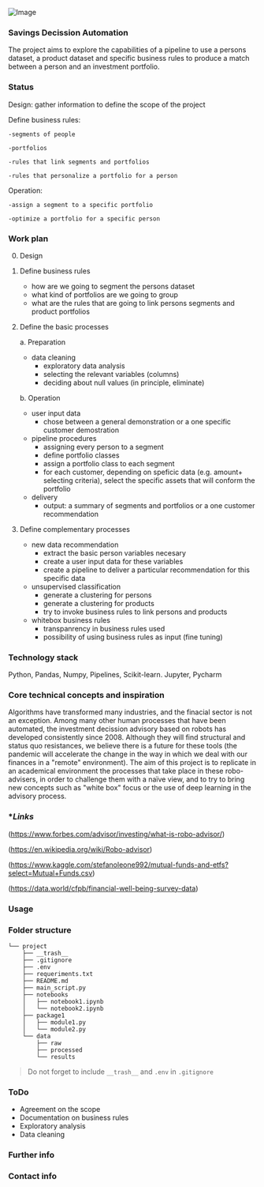 ![Image](https://content.api.news/v3/images/bin/0909e514b5fc28ed3baf1b70fa7bb773)

### **Savings Decission Automation** 
The project aims to explore the capabilities of a pipeline to use a persons dataset, a product dataset and specific business rules to produce a match between a person and an investment portfolio.

### **Status**
Design: gather information to define the scope of the project

Define business rules:

    -segments of people
    
    -portfolios
    
    -rules that link segments and portfolios
    
    -rules that personalize a portfolio for a person
    
Operation:

    -assign a segment to a specific portfolio
    
    -optimize a portfolio for a specific person


### **Work plan**
0. Design
1. Define business rules
    - how are we going to segment the persons dataset
    - what kind of portfolios are we going to group
    - what are the rules that are going to link persons segments and product portfolios 
2. Define the basic processes

   a. Preparation
    - data cleaning
        - exploratory data analysis
        - selecting the relevant variables (columns)
        - deciding about null values (in principle, eliminate)
        
   b. Operation
    - user input data
        - chose between a general demonstration or a one specific customer demostration
    - pipeline procedures
        - assigning every person to a segment
        - define portfolio classes
        - assign a portfolio class to each segment
        - for each customer, depending on speficic data (e.g. amount+ selecting criteria), select the specific assets that will conform the portfolio
    - delivery
        - output: a summary of segments and portfolios or a one customer recommendation
3. Define complementary processes
    - new data recommendation
        - extract the basic person variables necesary
        - create a user input data for these variables
        - create a pipeline to deliver a particular recommendation for this specific data
     - unsupervised classification
        - generate a clustering for persons
        - generate a clustering for products
        - try to invoke business rules to link persons and products
     - whitebox business rules
        - transpanrency in business rules used
        - possibility of using business rules as input (fine tuning)

### **Technology stack**
Python, Pandas, Numpy, Pipelines, Scikit-learn.
Jupyter, Pycharm

### **Core technical concepts and inspiration**
Algorithms have transformed many industries, and the finacial sector is not an exception. Among many other human processes that have been automated, the investment decission advisory based on robots has developed consistently since 2008. 
Although they will find structural and status quo resistances, we believe there is a future for these tools (the pandemic will accelerate the change in the way in which we deal with our finances in a "remote" environment).
The aim of this project is to replicate in an academical environment the processes that take place in these robo-advisers, in order to challenge them with a naïve view, and to try to bring new concepts such as "white box" focus or the use of deep learning in the advisory process. 

### **Links*
 (https://www.forbes.com/advisor/investing/what-is-robo-advisor/)
 
 
 (https://en.wikipedia.org/wiki/Robo-advisor)
 
 
 (https://www.kaggle.com/stefanoleone992/mutual-funds-and-etfs?select=Mutual+Funds.csv)
 
 
 (https://data.world/cfpb/financial-well-being-survey-data)

### **Usage**
 

### **Folder structure**
```
└── project
    ├── __trash__
    ├── .gitignore
    ├── .env
    ├── requeriments.txt
    ├── README.md
    ├── main_script.py
    ├── notebooks
    │   ├── notebook1.ipynb
    │   └── notebook2.ipynb
    ├── package1
    │   ├── module1.py
    │   └── module2.py
    └── data
        ├── raw
        ├── processed
        └── results
```

> Do not forget to include `__trash__` and `.env` in `.gitignore` 

### **ToDo**
- Agreement on the scope
- Documentation on business rules
- Exploratory analysis
- Data cleaning

### **Further info**
 

### **Contact info**
 


